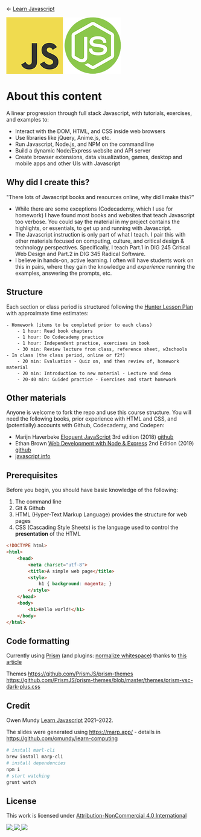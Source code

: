 
← [Learn Javascript](README.md)

![js logo](assets/img/logos/logo-javascript-150w.png) ![node logo](assets/img/logos/logo-node-ltgreen-150w.png)

# About this content

A linear progression through full stack Javascript, with tutorials, exercises, and examples to:

- Interact with the DOM, HTML, and CSS inside web browsers
- Use libraries like jQuery, Anime.js, etc.
- Run Javascript, Node.js, and NPM on the command line
- Build a dynamic Node/Express website and API server
- Create browser extensions, data visualization, games, desktop and mobile apps and other UIs with Javascript



## Why did I create this?

"There lots of Javascript books and resources online, why did I make this?"

- While there are some exceptions (Codecademy, which I use for homework) I have found most books and websites that teach Javascript too verbose. You could say the material in my project contains the highlights, or essentials, to get up and running with Javascript.
- The Javascript instruction is only part of what I teach. I pair this with other materials focused on computing, culture, and critical design & technology perspectives. Specifically, I teach Part.1 in DIG 245 Critical Web Design and Part.2 in DIG 345 Radical Software.
- I believe in hands-on, active learning. I often will have students work on this in pairs, where they gain the knowledge and *experience* running the examples, answering the prompts, etc.



## Structure

Each section or class period is structured following the [Hunter Lesson Plan](https://thesecondprinciple.com/teaching-essentials/models-of-teaching/madeline-hunter-lesson-plan-model/) with approximate time estimates:
```
- Homework (items to be completed prior to each class)
	- 1 hour: Read book chapters
	- 1 hour: Do Codecademy practice
	- 1 hour: Independent practice, exercises in book
	- 30 min: Review lecture from class, reference sheet, w3schools
- In class (the class period, online or f2f)
	- 20 min: Evaluation - Quiz on, and then review of, homework material
	- 20 min: Introduction to new material - Lecture and demo
	- 20-40 min: Guided practice - Exercises and start homework
```





## Other materials

Anyone is welcome to fork the repo and use this course structure. You will need the following books, prior experience with HTML and CSS, and (potentially) accounts with Github, Codecademy, and Codepen:

- Marijn Haverbeke [Eloquent JavaScript](https://eloquentjavascript.net/) 3rd edition (2018) [github](https://github.com/marijnh/Eloquent-JavaScript)
- Ethan Brown [Web Development with Node & Express](https://www.oreilly.com/library/view/web-development-with/9781492053507/) 2nd Edition (2019) [github](https://github.com/EthanRBrown/web-development-with-node-and-express-2e)
- [javascript.info](https://javascript.info/)




## Prerequisites

Before you begin, you should have basic knowledge of the following:

1. The command line
1. Git & Github
1. HTML (Hyper-Text Markup Language) provides the structure for web pages
1. CSS (Cascading Style Sheets) is the language used to control the **presentation** of the HTML

```html
<!DOCTYPE html>
<html>
	<head>
		<meta charset="utf-8">
		<title>A simple web page</title>
		<style>
			h1 { background: magenta; }
		</style>
	</head>
	<body>
		<h1>Hello world!</h1>
	</body>
</html>
```



## Code formatting

Currently using [Prism](https://prismjs.com/) (and plugins: [normalize whitespace](https://prismjs.com/plugins/normalize-whitespace/)) thanks to [this article](https://www.taniarascia.com/adding-syntax-highlighting-to-code-snippets/)

Themes
https://github.com/PrismJS/prism-themes
https://github.com/PrismJS/prism-themes/blob/master/themes/prism-vsc-dark-plus.css





## Credit

Owen Mundy [Learn Javascript](https://github.com/omundy/learn-javascript) 2021–2022.

The slides were generated using https://marp.app/ - details in https://github.com/omundy/learn-computing

```bash
# install marl-cli
brew install marp-cli
# install dependencies
npm i
# start watching 
grunt watch
```

## License

<p xmlns:cc="http://creativecommons.org/ns#" >This work is licensed under <a href="http://creativecommons.org/licenses/by-nc/4.0/?ref=chooser-v1" target="_blank" rel="license noopener noreferrer">Attribution-NonCommercial 4.0 International

<img height=28 src="https://mirrors.creativecommons.org/presskit/icons/cc.svg?ref=chooser-v1"> <img height=28 src="https://mirrors.creativecommons.org/presskit/icons/by.svg?ref=chooser-v1"> <img height=28 src="https://mirrors.creativecommons.org/presskit/icons/nc.svg?ref=chooser-v1"></a></p>
